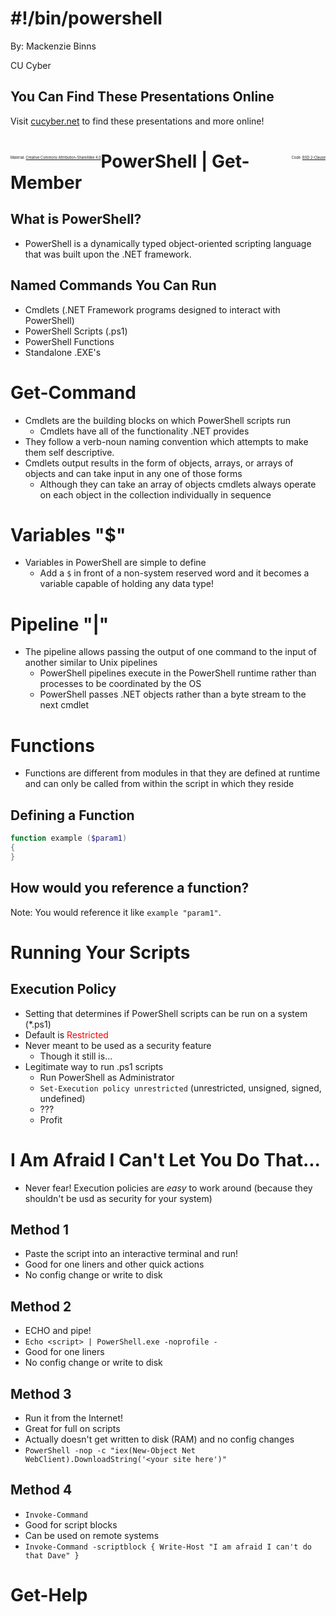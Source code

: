 # #!/bin/powershell

By: Mackenzie Binns

CU Cyber


## You Can Find These Presentations Online

Visit [cucyber.net](https://cucyber.net/) to find these presentations and more online!

<span style="padding-top: 6em; font-size: 0.4em; float: left;">Material: <a href="https://tldrlegal.com/license/creative-commons-attribution-sharealike-4.0-international-(cc-by-sa-4.0)">Creative Commons Attribution-ShareAlike 4.0</a></span><span style="padding-top: 6em; font-size: 0.4em; float: right;">Code: <a href="https://tldrlegal.com/license/bsd-2-clause-license-(freebsd)">BSD 2-Clause</a></span>



# PowerShell | Get-Member


## What is PowerShell?

* PowerShell is a dynamically typed object-oriented scripting language that was built upon the .NET framework.


## Named Commands You Can Run

* Cmdlets (.NET Framework programs designed to interact with PowerShell)
* PowerShell Scripts (.ps1)
* PowerShell Functions
* Standalone .EXE's



# Get-Command

* Cmdlets are the building blocks on which PowerShell scripts run
	- Cmdlets have all of the functionality .NET provides
* They follow a verb-noun naming convention which attempts to make them self descriptive.
* Cmdlets output results in the form of objects, arrays, or arrays of objects and can take input in any one of those forms
	- Although they can take an array of objects cmdlets always operate on each object in the collection individually in sequence



# Variables "$"

* Variables in PowerShell are simple to define
	- Add a `$` in front of a non-system reserved word and it becomes a variable capable of holding any data type!



# Pipeline "|"

* The pipeline allows passing the output of one command to the input of another similar to Unix pipelines
	- PowerShell pipelines execute in the PowerShell runtime rather than processes to be coordinated by the OS
	- PowerShell passes .NET objects rather than a byte stream to the next cmdlet



# Functions

* Functions are different from modules in that they are defined at runtime and can only be called from within the script in which they reside


## Defining a Function

```powershell
function example ($param1)
{
}
```


## How would you reference a function?

Note:
You would reference it like `example "param1"`.



# Running Your Scripts


## Execution Policy

* Setting that determines if PowerShell scripts can be run on a system (*.ps1)
* Default is <span style="color: red">Restricted</span>
* Never meant to be used as a security feature
	- Though it still is...
* Legitimate way to run .ps1 scripts
	- Run PowerShell as Administrator
	- `Set-Execution policy unrestricted` (unrestricted, unsigned, signed, undefined)
	- ???
	- Profit



# I Am Afraid I Can't Let You Do That...

* Never fear! Execution policies are _easy_ to work around (because they shouldn't be usd as security for your system)


## Method 1

* Paste the script into an interactive terminal and run!
* Good for one liners and other quick actions
* No config change or write to disk


## Method 2

* ECHO and pipe!
* `Echo <script> | PowerShell.exe -noprofile -`
* Good for one liners
* No config change or write to disk


## Method 3

* Run it from the Internet!
* Great for full on scripts
* Actually doesn't get written to disk (RAM) and no config changes
* `PowerShell -nop -c "iex(New-Object Net WebClient).DownloadString('<your site here')"`


## Method 4

* `Invoke-Command`
* Good for script blocks
* Can be used on remote systems
* `Invoke-Command -scriptblock { Write-Host "I am afraid I can't do that Dave" }`



# Get-Help

